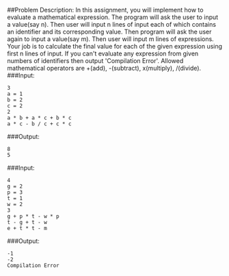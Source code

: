 ##Problem Description:
In this assignment, you will implement how to evaluate a mathematical expression. The program will ask the user to input a value(say n). Then user will input n lines of input each of which contains an identifier and its corresponding value. Then program will ask the user again to input a value(say m). Then user will input m lines of expressions. Your job is to calculate the final value for each of the given expression using first n lines of input. If you can't evaluate any expression from given numbers of identifiers then output 'Compilation Error'. Allowed mathematical operators are +(add), -(subtract), x(multiply), /(divide).
###Input:
```
3
a = 1
b = 2
c = 2
2
a * b + a * c + b * c
a * c - b / c + c * c

```
###Output:
```
8
5
```
###Input:
```
4
g = 2
p = 3
t = 1
w = 2
3
g + p * t - w * p
t - g + t - w
e + t * t - m
```
###Output:
```
-1
-2
Compilation Error
```